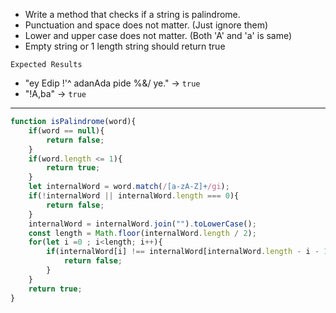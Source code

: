 - Write a method that checks if a string is palindrome. 
- Punctuation and space does not matter. (Just ignore them)
- Lower and upper case does not matter. (Both 'A' and 'a' is same)
- Empty string or 1 length string should return true

`Expected Results`
- "ey Edip !'^ adanAda pide %&/ ye." -> `true`
- "!A,ba" -> `true`
***
```javascript
function isPalindrome(word){
    if(word == null){
        return false;
    }
    if(word.length <= 1){
        return true;
    }
    let internalWord = word.match(/[a-zA-Z]+/gi);
    if(!internalWord || internalWord.length === 0){
        return false;
    }
    internalWord = internalWord.join("").toLowerCase();
    const length = Math.floor(internalWord.length / 2);
    for(let i =0 ; i<length; i++){
        if(internalWord[i] !== internalWord[internalWord.length - i - 1]){
            return false;
        }
    }
    return true;
}
```
